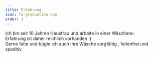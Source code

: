 ```yaml
---
title: Erfahrung
icon: fa-graduation-cap
order: 3
---
```


Ich bin seit 10 Jahren Hausfrau und arbeite in einer Wäscherei.  
Erfahrung ist daher reichlich vorhanden :)  
Gerne falte und bügle ich auch Ihre Wäsche sorgfältig , faltenfrei und speditiv.
